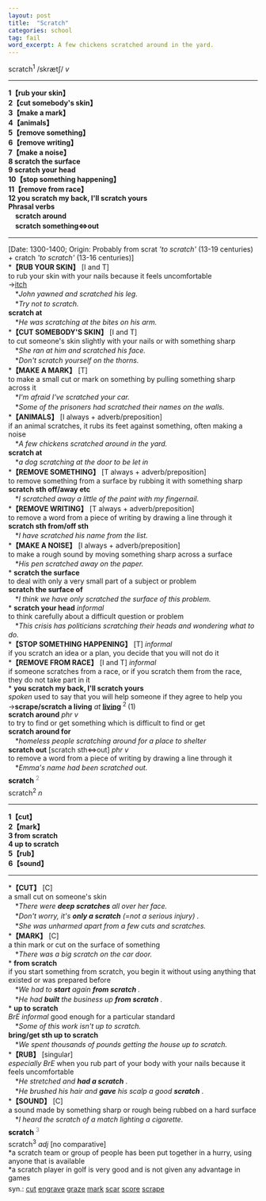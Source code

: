 ```yaml
---
layout: post
title:  "Scratch"
categories: school
tag: fail
word_excerpt: A few chickens scratched around in the yard.
---
```

<DIV style="MARGIN: 0px 0px 5px">scratch<SUP>1</SUP> /skrætʃ/ <I>v</I> 
<HR>
<B>1【rub your skin】</B><BR><B>2【cut somebody's skin】</B><BR><B>3【make a mark】</B><BR><B>4【animals】</B><BR><B>5【remove something】</B><BR><B>6【remove writing】</B><BR><B>7【make a noise】</B><BR><B>8 scratch the surface</B><BR><B>9 scratch your head</B><BR><B>10【stop something happening】</B><BR><B>11【remove from race】</B><BR><B>12 you scratch my back, I'll scratch yours</B><BR><B>Phrasal verbs</B><BR>　<B>scratch around</B><BR>　<B>scratch something⇔out</B>
<HR>
[Date: 1300-1400; Origin: Probably from scrat <I>'to scratch'</I> (13-19 centuries) + cratch <I>'to scratch'</I> (13-16 centuries)]<BR>*<B>【RUB YOUR SKIN】</B> [I and T]<BR>to rub your skin with your nails because it feels uncomfortable<BR>→<A href="{{ site.baseurl }}/itch"><U>itch</U></A><BR>　*<I>John yawned and scratched his leg.</I><BR>　*<I>Try not to scratch.</I><BR><B>scratch at</B><BR>　*<I>He was scratching at the bites on his arm.</I><BR>*<B>【CUT SOMEBODY'S SKIN】</B> [I and T]<BR>to cut someone's skin slightly with your nails or with something sharp<BR>　*<I>She ran at him and scratched his face.</I><BR>　*<I>Don't scratch yourself on the thorns.</I><BR>*<B>【MAKE A MARK】</B> [T]<BR>to make a small cut or mark on something by pulling something sharp across it<BR>　*<I>I'm afraid I've scratched your car.</I><BR>　*<I>Some of the prisoners had scratched their names on the walls.</I><BR>*<B>【ANIMALS】</B> [I always + adverb/preposition]<BR>if an animal scratches, it rubs its feet against something, often making a noise<BR>　*<I>A few chickens scratched around in the yard.</I><BR><B>scratch at</B><BR>　*<I>a dog scratching at the door to be let in</I><BR>*<B>【REMOVE SOMETHING】</B> [T always + adverb/preposition]<BR>to remove something from a surface by rubbing it with something sharp<BR><B>scratch sth off/away etc</B><BR>　*<I>I scratched away a little of the paint with my fingernail.</I><BR>*<B>【REMOVE WRITING】</B> [T always + adverb/preposition]<BR>to remove a word from a piece of writing by drawing a line through it<BR><B>scratch sth from/off sth</B><BR>　*<I>I have scratched his name from the list.</I><BR>*<B>【MAKE A NOISE】</B> [I always + adverb/preposition]<BR>to make a rough sound by moving something sharp across a surface<BR>　*<I>His pen scratched away on the paper.</I><BR>* <B>scratch the surface</B><BR>to deal with only a very small part of a subject or problem<BR><B>scratch the surface of</B><BR>　*<I>I think we have only scratched the surface of this problem.</I><BR>* <B>scratch your head</B> <I>informal</I> <BR>to think carefully about a difficult question or problem<BR>　*<I>This crisis has politicians scratching their heads and wondering what to do.</I><BR>*<B>【STOP SOMETHING HAPPENING】</B> [T] <I>informal</I><BR>if you scratch an idea or a plan, you decide that you will not do it<BR>*<B>【REMOVE FROM RACE】</B> [I and T] <I>informal</I><BR>if someone scratches from a race, or if you scratch them from the race, they do not take part in it<BR>* <B>you scratch my back, I'll scratch yours</B><BR><I>spoken</I> used to say that you will help someone if they agree to help you<BR>→<B>scrape/scratch a living</B> <I>at</I> <B><A href="{{ site.baseurl }}/living"><U>living</U></A> </B><SUP>2 </SUP>(1)<BR><B>scratch around</B> <I>phr v</I><BR>to try to find or get something which is difficult to find or get<BR><B>scratch around for</B><BR>　*<I>homeless people scratching around for a place to shelter</I><BR><B>scratch out</B> [scratch sth⇔out] <I>phr v</I><BR>to remove a word from a piece of writing by drawing a line through it<BR>　*<I>Emma's name had been scratched out.</I></DIV>
<DIV style="COLOR: #808080; MARGIN: 0px 0px 5px; LINE-HEIGHT: normal"><SPAN style="FONT-SIZE: 10.5pt; COLOR: #000000; LINE-HEIGHT: normal"><B>scratch</B></SPAN> <SUP style="FONT-SIZE: 83%; LINE-HEIGHT: normal">2</SUP> </DIV>
<DIV style="MARGIN: 0px 0px 5px">scratch<SUP>2</SUP> <I>n</I> 
<HR>
<B>1【cut】</B><BR><B>2【mark】</B><BR><B>3 from scratch</B><BR><B>4 up to scratch</B><BR><B>5【rub】</B><BR><B>6【sound】</B>
<HR>
*<B>【CUT】</B> [C] <BR>a small cut on someone's skin<BR>　*<I>There were <B>deep scratches</B> all over her face.</I><BR>　*<I>Don't worry, it's <B>only a scratch</B> (=not a serious injury) .</I><BR>　*<I>She was unharmed apart from a few cuts and scratches.</I><BR>*<B>【MARK】</B> [C] <BR>a thin mark or cut on the surface of something<BR>　*<I>There was a big scratch on the car door.</I><BR>* <B>from scratch</B><BR>if you start something from scratch, you begin it without using anything that existed or was prepared before<BR>　*<I>We had to <B>start</B> again <B>from scratch</B> .</I><BR>　*<I>He had <B>built</B> the business up <B>from scratch</B> .</I><BR>* <B>up to scratch</B><BR><I>BrE informal</I> good enough for a particular standard<BR>　*<I>Some of this work isn't up to scratch.</I><BR><B>bring/get sth up to scratch</B><BR>　*<I>We spent thousands of pounds getting the house up to scratch.</I><BR>*<B>【RUB】</B> [singular]<BR><I>especially BrE</I> when you rub part of your body with your nails because it feels uncomfortable<BR>　*<I>He stretched and <B>had a scratch</B> .</I><BR>　*<I>He brushed his hair and <B>gave</B> his scalp a good <B>scratch</B> .</I><BR>*<B>【SOUND】</B> [C] <BR>a sound made by something sharp or rough being rubbed on a hard surface<BR>　*<I>I heard the scratch of a match lighting a cigarette.</I></DIV>
<DIV style="COLOR: #808080; MARGIN: 0px 0px 5px; LINE-HEIGHT: normal"><SPAN style="FONT-SIZE: 10.5pt; COLOR: #000000; LINE-HEIGHT: normal"><B>scratch</B></SPAN> <SUP style="FONT-SIZE: 83%; LINE-HEIGHT: normal">3</SUP> </DIV>
<DIV style="MARGIN: 0px 0px 5px">scratch<SUP>3</SUP> <I>adj</I> [no comparative] <BR>*a scratch team or group of people has been put together in a hurry, using anyone that is available<BR>*a scratch player in golf is very good and is not given any advantage in games</DIV>
<DIV style="MARGIN: 0px 0px 5px">
<DIV style="MARGIN: 4px 0px">syn.: <A href="{{ site.baseurl }}/cut"><U>cut</U></A> <A href="{{ site.baseurl }}/engrave"><U>engrave</U></A> <A href="{{ site.baseurl }}/graze"><U>graze</U></A> <A href="{{ site.baseurl }}/mark"><U>mark</U></A> <A href="{{ site.baseurl }}/scar"><U>scar</U></A> <A href="{{ site.baseurl }}/score"><U>score</U></A> <A href="{{ site.baseurl }}/scrape"><U>scrape</U></A></DIV></DIV>
